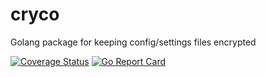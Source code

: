 # cryco

Golang package for keeping config/settings files encrypted

<a href='https://coveralls.io/github/mengstr/cryco?branch=main'><img src='https://coveralls.io/repos/github/mengstr/cryco/badge.svg?branch=main' alt='Coverage Status' /></a>
<a href="https://goreportcard.com/report/github.com/mengstr/cryco"><img src="https://goreportcard.com/badge/github.com/mengstr/cryco" alt="Go Report Card" /></a>

